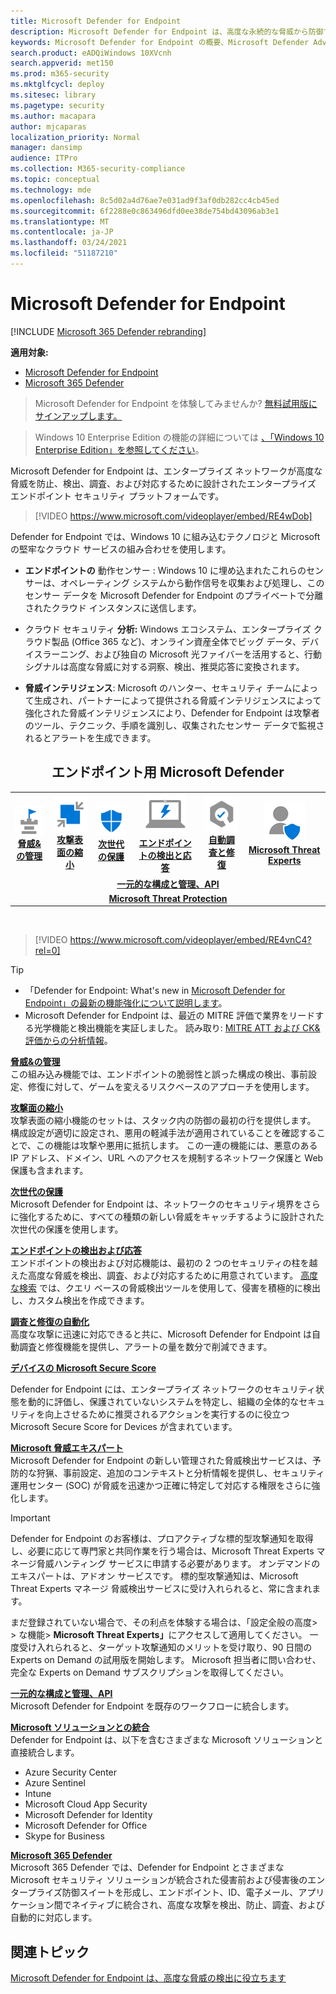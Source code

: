 ```yaml
---
title: Microsoft Defender for Endpoint
description: Microsoft Defender for Endpoint は、高度な永続的な脅威から防御するのに役立つエンタープライズ エンドポイント セキュリティ プラットフォームです。
keywords: Microsoft Defender for Endpoint の概要、Microsoft Defender Advanced Threat Protection の概要、Microsoft Defender ATP の概要、サイバーセキュリティ、高度な永続的脅威、エンタープライズ セキュリティ、マシンの動作センサー、クラウド セキュリティ、分析、脅威インテリジェンス、攻撃表面の縮小、次世代保護、自動調査と修復、Microsoft 脅威の専門家、セキュリティ スコア、高度な狩猟、Microsoft 脅威保護、サイバー脅威の検出
search.product: eADQiWindows 10XVcnh
search.appverid: met150
ms.prod: m365-security
ms.mktglfcycl: deploy
ms.sitesec: library
ms.pagetype: security
ms.author: macapara
author: mjcaparas
localization_priority: Normal
manager: dansimp
audience: ITPro
ms.collection: M365-security-compliance
ms.topic: conceptual
ms.technology: mde
ms.openlocfilehash: 8c5d02a4d76ae7e031ad9f3af0db282cc4cb45ed
ms.sourcegitcommit: 6f2288e0c863496dfd0ee38de754bd43096ab3e1
ms.translationtype: MT
ms.contentlocale: ja-JP
ms.lasthandoff: 03/24/2021
ms.locfileid: "51187210"
---
```

# <a name="microsoft-defender-for-endpoint"></a>Microsoft Defender for Endpoint

[!INCLUDE [Microsoft 365 Defender rebranding](../../includes/microsoft-defender.md)]

**適用対象:**
- [Microsoft Defender for Endpoint](https://go.microsoft.com/fwlink/p/?linkid=2154037)
- [Microsoft 365 Defender](https://go.microsoft.com/fwlink/?linkid=2118804)

> Microsoft Defender for Endpoint を体験してみませんか? [無料試用版にサインアップします。](https://www.microsoft.com/microsoft-365/windows/microsoft-defender-atp?ocid=docs-wdatp-exposedapis-abovefoldlink)

> Windows 10 Enterprise Edition の機能の詳細については [、「Windows 10 Enterprise Edition」を参照してください](https://www.microsoft.com/WindowsForBusiness/buy)。

Microsoft Defender for Endpoint は、エンタープライズ ネットワークが高度な脅威を防止、検出、調査、および対応するために設計されたエンタープライズ エンドポイント セキュリティ プラットフォームです。
<p></p>

>[!VIDEO https://www.microsoft.com/videoplayer/embed/RE4wDob]

Defender for Endpoint では、Windows 10 に組み込むテクノロジと Microsoft の堅牢なクラウド サービスの組み合わせを使用します。

-   **エンドポイントの** 動作センサー : Windows 10 に埋め込まれたこれらのセンサーは、オペレーティング システムから動作信号を収集および処理し、このセンサー データを Microsoft Defender for Endpoint のプライベートで分離されたクラウド インスタンスに送信します。


-   クラウド セキュリティ **分析:** Windows エコシステム、エンタープライズ クラウド製品 (Office 365 など)、オンライン資産全体でビッグ データ、デバイスラーニング、および独自の Microsoft 光ファイバーを活用すると、行動シグナルは高度な脅威に対する洞察、検出、推奨応答に変換されます。

-   **脅威インテリジェンス**: Microsoft のハンター、セキュリティ チームによって生成され、パートナーによって提供される脅威インテリジェンスによって強化された脅威インテリジェンスにより、Defender for Endpoint は攻撃者のツール、テクニック、手順を識別し、収集されたセンサー データで監視されるとアラートを生成できます。

<center><h2>エンドポイント用 Microsoft Defender</center></h2>
<table>
<tr>
<td><a href="#tvm"><center><img src="images/TVM_icon.png" alt="Threat & Vulnerability Management"> <br><b>脅威&の管理</b></center></a></td>
<td><a href="#asr"><center><img src="images/asr-icon.png" alt="Attack surface reduction"><br><b>攻撃表面の縮小</b></center></a></td>
<td><center><a href="#ngp"><img src="images/ngp-icon.png" alt="Next-generation protection"><br> <b>次世代の保護</b></a></center></td>
<td><center><a href="#edr"><img src="images/edr-icon.png" alt="Endpoint detection and response"><br> <b>エンドポイントの検出と応答</b></a></center></td>
<td><center><a href="#ai"><img src="images/air-icon.png" alt="Automated investigation and remediation"><br> <b>自動調査と修復</b></a></center></td>
<td><center><a href="#mte"><img src="images/mte-icon.png" alt="Microsoft Threat Experts"><br> <b>Microsoft Threat Experts</b></a></center></td>
</tr>
<tr>
<td colspan="7">
<a href="#apis"><center><b>一元的な構成と管理、API</a></b></center></td>
</tr>
<tr>
<td colspan="7"><a href="#mtp"><center><b>Microsoft Threat Protection</a></center></b></td>
</tr>
</table>
<br>

<p></p>

>[!VIDEO https://www.microsoft.com/videoplayer/embed/RE4vnC4?rel=0] 

> [!TIP]
> - 「Defender for Endpoint: What's new in [Microsoft Defender for Endpoint」の最新の機能強化について説明します](https://cloudblogs.microsoft.com/microsoftsecure/2018/11/15/whats-new-in-windows-defender-atp/)。
> - Microsoft Defender for Endpoint は、最近の MITRE 評価で業界をリードする光学機能と検出機能を実証しました。 読み取り: [MITRE ATT および CK&評価からの分析情報](https://cloudblogs.microsoft.com/microsoftsecure/2018/12/03/insights-from-the-mitre-attack-based-evaluation-of-windows-defender-atp/)。

<a name="tvm"></a>

**[脅威&の管理](next-gen-threat-and-vuln-mgt.md)**<br>
この組み込み機能では、エンドポイントの脆弱性と誤った構成の検出、事前設定、修復に対して、ゲームを変えるリスクベースのアプローチを使用します。 

<a name="asr"></a>

**[攻撃面の縮小](overview-attack-surface-reduction.md)**<br>
攻撃表面の縮小機能のセットは、スタック内の防御の最初の行を提供します。 構成設定が適切に設定され、悪用の軽減手法が適用されていることを確認することで、この機能は攻撃や悪用に抵抗します。 この一連の機能には、[](network-protection.md)悪意のある[](web-protection-overview.md)IP アドレス、ドメイン、URL へのアクセスを規制するネットワーク保護と Web 保護も含まれます。 

<a name="ngp"></a>

**[次世代の保護](https://docs.microsoft.com/windows/security/threat-protection/microsoft-defender-antivirus/microsoft-defender-antivirus-in-windows-10)**<br>
Microsoft Defender for Endpoint は、ネットワークのセキュリティ境界をさらに強化するために、すべての種類の新しい脅威をキャッチするように設計された次世代の保護を使用します。

<a name="edr"></a>

**[エンドポイントの検出および応答](overview-endpoint-detection-response.md)**<br>
エンドポイントの検出および対応機能は、最初の 2 つのセキュリティの柱を越えた高度な脅威を検出、調査、および対応するために用意されています。 [高度な検索](advanced-hunting-overview.md) では、クエリ ベースの脅威検出ツールを使用して、侵害を積極的に検出し、カスタム検出を作成できます。

<a name="ai"></a>

**[調査と修復の自動化](automated-investigations.md)**<br>
高度な攻撃に迅速に対応できると共に、Microsoft Defender for Endpoint は自動調査と修復機能を提供し、アラートの量を数分で削減できます。 

<a name="ss"></a>

**[デバイスの Microsoft Secure Score](tvm-microsoft-secure-score-devices.md)**<br>

Defender for Endpoint には、エンタープライズ ネットワークのセキュリティ状態を動的に評価し、保護されていないシステムを特定し、組織の全体的なセキュリティを向上させるために推奨されるアクションを実行するのに役立つ Microsoft Secure Score for Devices が含まれています。

<a name="mte"></a>

**[Microsoft 脅威エキスパート](microsoft-threat-experts.md)**<br>
Microsoft Defender for Endpoint の新しい管理された脅威検出サービスは、予防的な狩猟、事前設定、追加のコンテキストと分析情報を提供し、セキュリティ運用センター (SOC) が脅威を迅速かつ正確に特定して対応する権限をさらに強化します。

>[!IMPORTANT]
>Defender for Endpoint のお客様は、プロアクティブな標的型攻撃通知を取得し、必要に応じて専門家と共同作業を行う場合は、Microsoft Threat Experts マネージ脅威ハンティング サービスに申請する必要があります。 オンデマンドのエキスパートは、アドオン サービスです。 標的型攻撃通知は、Microsoft Threat Experts マネージ 脅威検出サービスに受け入れられると、常に含まれます。<p>
><p>まだ登録されていない場合で、その利点を体験する場合は、「設定全般の高度<b></b>> <b></b>> <b></b>な機能> <b>Microsoft Threat Experts」</b>にアクセスして適用してください。 一度受け入れられると、ターゲット攻撃通知のメリットを受け取り、90 日間の Experts on Demand の試用版を開始します。 Microsoft 担当者に問い合わせ、完全な Experts on Demand サブスクリプションを取得してください。

<a name="apis"></a>

**[一元的な構成と管理、API](management-apis.md)**<br>
Microsoft Defender for Endpoint を既存のワークフローに統合します。

<a name="mtp"></a>

**[Microsoft ソリューションとの統合](threat-protection-integration.md)** <br>
Defender for Endpoint は、以下を含むさまざまな Microsoft ソリューションと直接統合します。
- Azure Security Center
- Azure Sentinel
- Intune
- Microsoft Cloud App Security
- Microsoft Defender for Identity
- Microsoft Defender for Office
- Skype for Business

**[Microsoft 365 Defender](https://docs.microsoft.com/microsoft-365/security/defender/microsoft-threat-protection)**<br>
Microsoft 365 Defender では、Defender for Endpoint とさまざまな Microsoft セキュリティ ソリューションが統合された侵害前および侵害後のエンタープライズ防御スイートを形成し、エンドポイント、ID、電子メール、アプリケーション間でネイティブに統合され、高度な攻撃を検出、防止、調査、および自動的に対応します。


## <a name="related-topic"></a>関連トピック
[Microsoft Defender for Endpoint は、高度な脅威の検出に役立ちます](https://www.microsoft.com/itshowcase/microsoft-defender-atps-antivirus-capabilities-boost-malware-protection)
